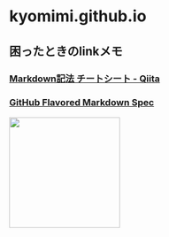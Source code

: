 # kyomimi.github.io

## 

## 困ったときのlinkメモ
### [Markdown記法 チートシート - Qiita](https://qiita.com/Qiita/items/c686397e4a0f4f11683d "Markdown記法 チートシート - Qiita")

### [GitHub Flavored Markdown Spec](https://github.github.com/gfm/ "GitHub Flavored Markdown Spec")

<!-- [![](/assets/images/tororo.png)](https://kyomimi.github.io/) -->

<img src="/assets/images/tororo.png" width="200">
